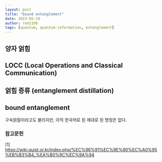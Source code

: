 ```yaml
---
layout: post
title: "bound entanglement"
date: 2023-05-19
author: red1108
tags: [quantum, quantum-information, entanglement]
---
```


## 양자 얽힘

## LOCC (Local Operations and Classical Communication)

## 얽힘 증류 (entanglement distillation)

## bound entanglement

구속얽힘이라고도 불리지만, 아직 한국어로 된 제대로 된 명칭은 없다.

### 참고문헌

[1] https://wiki.quist.or.kr/index.php/%EC%96%91%EC%9E%90%EC%A0%95%EB%B3%B4_%EA%B0%9C%EC%9A%94
